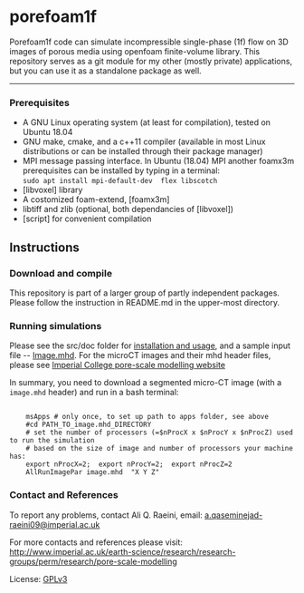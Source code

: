 # porefoam1f 

 Porefoam1f code can simulate incompressible single-phase (1f) flow on 3D images of porous media using openfoam finite-volume library.
 This repository serves as a git module for my other (mostly private) applications, but you can use it as a standalone package as well.

---

### Prerequisites 

 - A GNU Linux operating system (at least for compilation), tested on Ubuntu 18.04
 - GNU make, cmake, and a c++11 compiler (available in most Linux distributions or can be installed through their package manager)
 - MPI message passing interface.   In Ubuntu (18.04) MPI another foamx3m prerequisites can be installed by typing in a terminal:   
      `sudo apt install mpi-default-dev  flex libscotch`    
 - [libvoxel] library 
 - A costomized foam-extend, [foamx3m]
 - libtiff and zlib (optional, both dependancies of [libvoxel])
 - [script] for convenient compilation


## Instructions
### Download and compile

This repository is part of a larger group of partly independent packages. Please follow the instruction in README.md in the upper-most directory.  
 
### Running simulations

Please see the src/doc folder for [installation and usage](doc/porefoam_singlePhase.pdf),  and a sample input file -- [Image.mhd](src/doc/Image.mhd). For the microCT images and their mhd header files, please see [Imperial College pore-scale modelling website](http://www.imperial.ac.uk/earth-science/research/research-groups/perm/research/pore-scale-modelling/micro-ct-images-and-networks/)


In summary, you need to download a segmented micro-CT image (with a `image.mhd` header) and run in a bash terminal:
```shell

    msApps # only once, to set up path to apps folder, see above
    #cd PATH_TO_image.mhd_DIRECTORY
    # set the number of processors (=$nProcX x $nProcY x $nProcZ) used to run the simulation 
    # based on the size of image and number of processors your machine has:
    export nProcX=2;  export nProcY=2;  export nProcZ=2  
    AllRunImagePar image.mhd  "X Y Z"
```
 
### Contact and References

To report any problems, contact Ali Q. Raeini, email: a.qaseminejad-raeini09@imperial.ac.uk

For more contacts and references please visit:  
http://www.imperial.ac.uk/earth-science/research/research-groups/perm/research/pore-scale-modelling  

License:
[GPLv3](https://www.gnu.org/licenses/gpl-3.0.txt)

